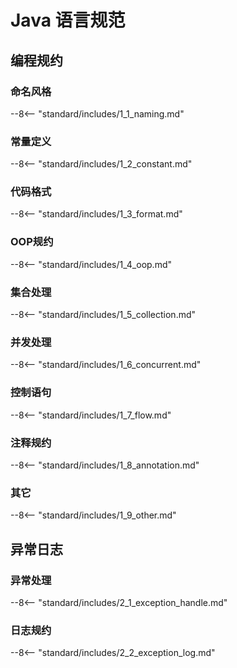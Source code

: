 # Java 语言规范

## 编程规约

### 命名风格

--8<-- "standard/includes/1_1_naming.md"

### 常量定义

--8<-- "standard/includes/1_2_constant.md"

### 代码格式

--8<-- "standard/includes/1_3_format.md"

### OOP规约

--8<-- "standard/includes/1_4_oop.md"

### 集合处理

--8<-- "standard/includes/1_5_collection.md"

### 并发处理

--8<-- "standard/includes/1_6_concurrent.md"

### 控制语句

--8<-- "standard/includes/1_7_flow.md"

### 注释规约

--8<-- "standard/includes/1_8_annotation.md"

### 其它

--8<-- "standard/includes/1_9_other.md"

## 异常日志

### 异常处理

--8<-- "standard/includes/2_1_exception_handle.md"

### 日志规约

--8<-- "standard/includes/2_2_exception_log.md"
